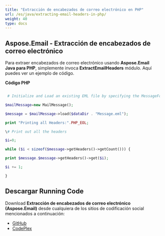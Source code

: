 ```yaml
---
title: "Extracción de encabezados de correo electrónico en PHP"
url: /es/java/extracting-email-headers-in-php/
weight: 40
type: docs
---
```


## **Aspose.Email - Extracción de encabezados de correo electrónico**
Para extraer encabezados de correo electrónico usando **Aspose.Email Java para PHP**, simplemente invoca **ExtractEmailHeaders** módulo. Aquí puedes ver un ejemplo de código.

**Código PHP**

``` php

 # Initialize and Load an existing EML file by specifying the MessageFormat

$mailMessage=new MailMessage();

$message = $mailMessage->load($dataDir . "Message.eml");

print "Printing all Headers:".PHP_EOL;

\# Print out all the headers

$i=0;

while ($i < sizeof($message->getHeaders()->getCount())) {

print $message.$message->getHeaders()->get($i);

$i += 1;

}

```
## **Descargar Running Code**
Download **Extracción de encabezados de correo electrónico (Aspose.Email)** desde cualquiera de los sitios de codificación social mencionados a continuación:

- [GitHub](https://github.com/aspose-email/Aspose.Email-for-Java/blob/master/Plugins/Aspose_Email_Java_for_PHP/src/aspose/email/ProgrammingEmail/ExtractEmailHeaders.php)
- [CodePlex](https://archive.codeplex.com/?p=asposeemailjavaphp#src/aspose/email/ProgrammingEmail/ExtractEmailHeaders.php)
